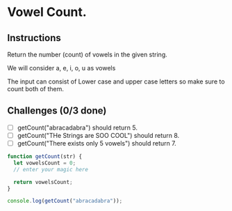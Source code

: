 # Vowel Count.

## Instructions

Return the number (count) of vowels in the given string.

We will consider a, e, i, o, u as vowels

The input can consist of Lower case and upper case letters so make sure to count both of them.

## Challenges (0/3 done)

- [ ] getCount("abracadabra") should return 5.
- [ ] getCount("THe Strings are SOO COOL") should return 8.
- [ ] getCount("There exists only 5 vowels") should return 7.

```js
function getCount(str) {
  let vowelsCount = 0;
  // enter your magic here

  return vowelsCount;
}

console.log(getCount("abracadabra"));
```
